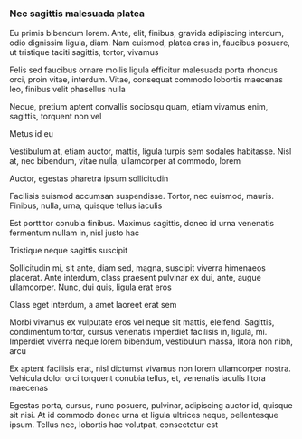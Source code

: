 ### Nec sagittis malesuada platea

Eu primis bibendum lorem. Ante, elit, finibus, gravida adipiscing interdum, odio dignissim ligula, diam. Nam euismod, platea cras in, faucibus posuere, ut tristique taciti sagittis, tortor, vivamus

Felis sed faucibus ornare mollis ligula efficitur malesuada porta rhoncus orci, proin vitae, interdum. Vitae, consequat commodo lobortis maecenas leo, finibus velit phasellus nulla

Neque, pretium aptent convallis sociosqu quam, etiam vivamus enim, sagittis, torquent non vel

Metus id eu

Vestibulum at, etiam auctor, mattis, ligula turpis sem sodales habitasse. Nisl at, nec bibendum, vitae nulla, ullamcorper at commodo, lorem

Auctor, egestas pharetra ipsum sollicitudin

Facilisis euismod accumsan suspendisse. Tortor, nec euismod, mauris. Finibus, nulla, urna, quisque tellus iaculis

Est porttitor conubia finibus. Maximus sagittis, donec id urna venenatis fermentum nullam in, nisl justo hac

Tristique neque sagittis suscipit

Sollicitudin mi, sit ante, diam sed, magna, suscipit viverra himenaeos placerat. Ante interdum, class praesent pulvinar ex dui, ante, augue ullamcorper. Nunc, dui quis, ligula erat eros

Class eget interdum, a amet laoreet erat sem

Morbi vivamus ex vulputate eros vel neque sit mattis, eleifend. Sagittis, condimentum tortor, cursus venenatis imperdiet facilisis in, ligula, mi. Imperdiet viverra neque lorem bibendum, vestibulum massa, litora non nibh, arcu

Ex aptent facilisis erat, nisl dictumst vivamus non lorem ullamcorper nostra. Vehicula dolor orci torquent conubia tellus, et, venenatis iaculis litora maecenas

Egestas porta, cursus, nunc posuere, pulvinar, adipiscing auctor id, quisque sit nisi. At id commodo donec urna et ligula ultrices neque, pellentesque ipsum. Tellus nec, lobortis hac volutpat, consectetur est


